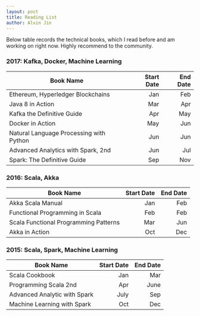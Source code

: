 ```yaml
---
layout: post
title: Reading List
author: Alvin Jin
---
```


Below table records the technical books, which I read before and am working on right now.
Highly recommend to the community.

### 2017: Kafka, Docker, Machine Learning

| Book Name   |  Start Date  | End Date  |
|-------------| -----:|-----:|
|  Ethereum, Hyperledger Blockchains   |  Jan  |  Feb |
|  Java 8 in Action  |  Mar   |  Apr    |
|  Kafka the Definitive Guide |  Apr  |  May  |
|  Docker in Action  |  May |  Jun  |
|  Natural Language Processing with Python | Jun | Jun |
|  Advanced Analytics with Spark, 2nd | Jun | Jul |
|  Spark: The Definitive Guide | Sep | Nov |

### 2016: Scala, Akka

| Book Name   | Start Date  | End Date  |
|-------------| -----:|-----:|
|  Akka Scala Manual   |  Jan   |  Feb    |
|  Functional Programming in Scala  |   Feb  |  Feb  |
|  Scala Functional Programming Patterns  |  Mar | Jun |
|  Akka in Action  |  Oct   |  Dec    |


### 2015: Scala, Spark, Machine Learning

| Book Name   | Start Date  | End Date  |
|-------------| -----:|-----:|
|  Scala Cookbook | Jan |  Mar    |
|  Programming Scala 2nd     | Apr  |  June    |
|  Advanced Analytic with Spark    |  July   |   Sep   |
|  Machine Learning with Spark  |  Oct   |  Dec    |

